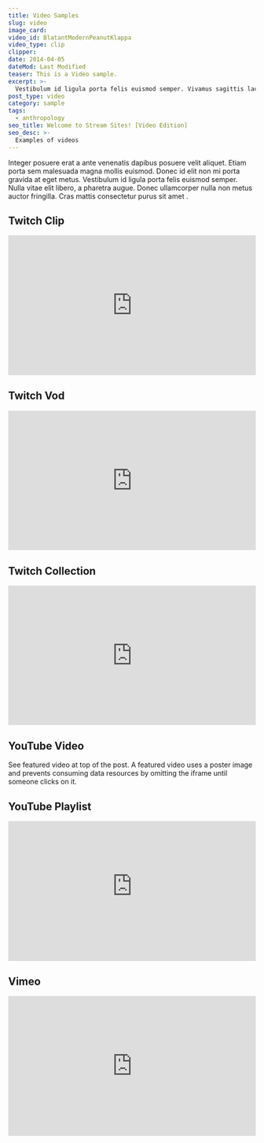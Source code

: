 ```yaml
---
title: Video Samples
slug: video
image_card:
video_id: BlatantModernPeanutKlappa
video_type: clip
clipper:
date: 2014-04-05
dateMod: Last Modified
teaser: This is a Video sample.
excerpt: >-
  Vestibulum id ligula porta felis euismod semper. Vivamus sagittis lacus vel augue laoreet rutrum faucibus dolor auctor.
post_type: video
category: sample
tags:
  - anthropology
seo_title: Welcome to Stream Sites! [Video Edition]
seo_desc: >-
  Examples of videos
---
```

Integer posuere erat a ante venenatis dapibus posuere velit aliquet. Etiam porta sem malesuada magna mollis euismod. Donec id elit non mi porta gravida at eget metus. Vestibulum id ligula porta felis euismod semper. Nulla vitae elit libero, a pharetra augue. Donec ullamcorper nulla non metus auctor fringilla. Cras mattis consectetur purus sit amet .

## Twitch Clip

<div style="position: relative; overflow: hidden; padding-top: 56.25%;"><iframe src="https://clips.twitch.tv/embed?clip=BlatantModernPeanutKlappa&parent=demo.streamsites.xyz" autoplay="0" frameborder="0" scrolling="0" allowfullscreen="1" muted="0" preload="metadata" style="position: absolute; top: 0; left: 0; width: 100%; height: 100%; border: 0;"></iframe></div>

## Twitch Vod

<div style="position: relative; overflow: hidden; padding-top: 56.25%;"><iframe src="https://player.twitch.tv/?autoplay=false&video=v337381988&parent=demo.streamsites.xyz" frameborder="0" allowfullscreen="true" scrolling="no" height="378" width="620" style="position: absolute; top: 0; left: 0; width: 100%; height: 100%; border: 0;"></iframe></div>

## Twitch Collection

<div style="position: relative; overflow: hidden; padding-top: 56.25%;"><iframe src="https://player.twitch.tv/?autoplay=false&collection=0WkbOP5xexWgGw&parent=demo.streamsites.xyz" frameborder="0" allowfullscreen="true" scrolling="no" height="378" width="620" style="position: absolute; top: 0; left: 0; width: 100%; height: 100%; border: 0;"></iframe></div>

## YouTube Video

See featured video at top of the post. A featured video uses a poster image and prevents consuming data resources by omitting the iframe until someone clicks on it.

## YouTube Playlist

<div style="position: relative; overflow: hidden; padding-top: 56.25%;"><iframe width="560" height="315" src="https://www.youtube-nocookie.com/embed/videoseries?list=PLHMOMsjE6LxSzKwT0c8lUcxD2I5HuQm4x" frameborder="0" allowfullscreen style="position: absolute; top: 0; left: 0; width: 100%; height: 100%; border: 0;"></iframe></div>

## Vimeo

<div style="position: relative; overflow: hidden; padding-top: 56.25%;"><iframe src="https://player.vimeo.com/video/38201921?dnt=true&autoplay=false" width="640" height="360" frameborder="0" allow="fullscreen" allowfullscreen style="position: absolute; top: 0; left: 0; width: 100%; height: 100%; border: 0;"></iframe></div>
